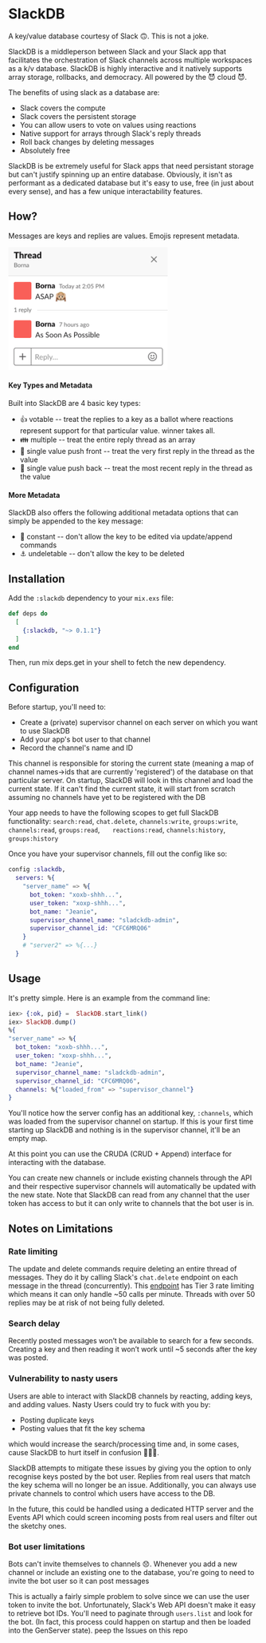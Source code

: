 # SlackDB

A key/value database courtesy of Slack 🙃. This is not a joke.

SlackDB is a middleperson between Slack and your Slack app that facilitates the orchestration of Slack channels across multiple workspaces as a k/v database. SlackDB is highly interactive and it natively supports array storage, rollbacks, and democracy. All powered by the 😈 cloud 😈.

The benefits of using slack as a database are:
* Slack covers the compute
* Slack covers the persistent storage
* You can allow users to vote on values using reactions
* Native support for arrays through Slack's reply threads
* Roll back changes by deleting messages 
* Absolutely free 

SlackDB is be extremely useful for Slack apps that need persistant storage but can't justify spinning up an entire database. Obviously, it isn't as performant as a dedicated database but it's easy to use, free (in just about every sense), and has a few unique interactability features.

## How?

Messages are keys and replies are values. Emojis represent metadata. 

<img src="design/assets/metadata.png" width="320">

#### Key Types and Metadata

Built into SlackDB are 4 basic key types:
* 👍 votable -- treat the replies to a key as a ballot where reactions represent support for that particular value. winner takes all.
* 👪 multiple -- treat the entire reply thread as an array
* 🙉 single value push front -- treat the very first reply in the thread as the value
* 🐒 single value push back -- treat the most recent reply in the thread as the value

#### More Metadata

SlackDB also offers the following additional metadata options that can simply be appended to the key message:
* 🚯 constant -- don't allow the key to be edited via update/append commands
* ⚓ undeletable -- don't allow the key to be deleted

## Installation
<!-- 
If [available in Hex](https://hex.pm/docs/publish), the package can be installed
by adding `slackdb` to your list of dependencies in `mix.exs`: -->

Add the `:slackdb` dependency to your `mix.exs` file:

```elixir
def deps do
  [
    {:slackdb, "~> 0.1.1"}
  ]
end
```

Then, run mix deps.get in your shell to fetch the new dependency.

<!-- 
Documentation can be generated with [ExDoc](https://github.com/elixir-lang/ex_doc)
and published on [HexDocs](https://hexdocs.pm). Once published, the docs can
be found at [https://hexdocs.pm/slackdb](https://hexdocs.pm/slackdb). -->

## Configuration

Before startup, you'll need to:
* Create a (private) supervisor channel on each server on which you want to use SlackDB
* Add your app's bot user to that channel
* Record the channel's name and ID

This channel is responsible for storing the current state (meaning a map of channel names->ids that are currently 'registered') of the database on that particular server. On startup, SlackDB will look in this channel and load the current state. If it can't find the current state, it will start from scratch assuming no channels have yet to be registered with the DB

Your app needs to have the following scopes to get full SlackDB functionality:
`search:read`, `chat.delete`, `channels:write`, `groups:write`, `channels:read`, `groups:read`, `	reactions:read`, `channels:history`, `groups:history`

Once you have your supervisor channels, fill out the config like so:

```elixir
config :slackdb,
  servers: %{
    "server_name" => %{
      bot_token: "xoxb-shhh...",
      user_token: "xoxp-shhh...",
      bot_name: "Jeanie",
      supervisor_channel_name: "sladckdb-admin",
      supervisor_channel_id: "CFC6MRQ06"
    }
    # "server2" => %{...}
  }
```

## Usage

It's pretty simple. Here is an example from the command line:
```elixir 
iex> {:ok, pid} =  SlackDB.start_link()
iex> SlackDB.dump() 
%{
"server_name" => %{
  bot_token: "xoxb-shhh...",
  user_token: "xoxp-shhh...",
  bot_name: "Jeanie",
  supervisor_channel_name: "sladckdb-admin",
  supervisor_channel_id: "CFC6MRQ06",
  channels: %{"loaded_from" => "supervisor_channel"}
}
```
You'll notice how the server config has an additional key, `:channels`, which was loaded from the supervisor channel on startup. If this is your first time starting up SlackDB and nothing is in the supervisor channel, it'll be an empty map.

At this point you can use the CRUDA (CRUD + Append) interface for interacting with the database.

You can create new channels or include existing channels through the API and their respective supervisor channels will automatically be updated with the new state. Note that SlackDB can read from any channel that the user token has access to but it can only write to channels that the bot user is in.


## Notes on Limitations
### Rate limiting
The update and delete commands require deleting an entire thread of messages. They do it by calling Slack's `chat.delete` endpoint on each message in the thread (concurrently). This [endpoint](https://api.slack.com/methods/chat.delete) has Tier 3 rate limiting which means it can only handle ~50 calls per minute. Threads with over 50 replies may be at risk of not being fully deleted. 

### Search delay
Recently posted messages won’t be available to search for a few seconds. Creating a key and then reading it won’t work until ~5 seconds after the key was posted.

### Vulnerability to nasty users
Users are able to interact with SlackDB channels by reacting, adding keys, and adding values.
Nasty Users could try to fuck with you by:
* Posting duplicate keys
* Posting values that fit the key schema

which would increase the search/processing time and, in some cases, cause SlackDB to hurt itself in confusion 🐤🐤🐤.

SlackDB attempts to mitigate these issues by giving you the option to only recognise keys posted by the bot user. Replies from real users that match the key schema will no longer be an issue. Additionally, you can always use private channels to control which users have access to the DB.

In the future, this could be handled using a dedicated HTTP server and the Events API which could screen incoming posts from real users and filter out the sketchy ones.

### Bot user limitations
Bots can't invite themselves to channels 😞. Whenever you add a new channel or include an existing one to the database, you're going to need to invite the bot user so it can post messages 

This is actually a fairly simple problem to solve since we can use the user token to invite the bot. Unfortunately, Slack's Web API doesn't make it easy to retrieve bot IDs. You'll need to paginate through `users.list` and look for the bot. (In fact, this process could happen on startup and then be loaded into the GenServer state). peep the Issues on this repo
